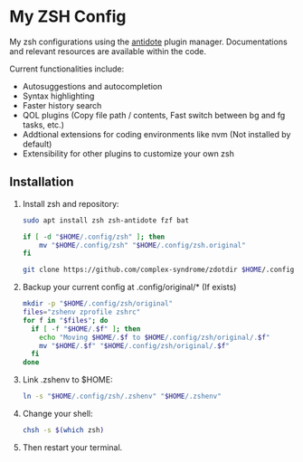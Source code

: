 # My ZSH Config

My zsh configurations using the [antidote](https://github.com/mattmc3/antidote) plugin manager.
Documentations and relevant resources are available within the code.

Current functionalities include:

- Autosuggestions and autocompletion
- Syntax highlighting
- Faster history search
- QOL plugins (Copy file path / contents, Fast switch between bg and fg tasks, etc.)
- Addtional extensions for coding environments like nvm (Not installed by default)
- Extensibility for other plugins to customize your own zsh

## Installation

1. Install zsh and repository:

    ```sh
    sudo apt install zsh zsh-antidote fzf bat

    if [ -d "$HOME/.config/zsh" ]; then
        mv "$HOME/.config/zsh" "$HOME/.config/zsh.original"
    fi

    git clone https://github.com/complex-syndrome/zdotdir $HOME/.config/zsh
    ```

2. Backup your current config at .config/original/* (If exists)

    ```sh
    mkdir -p "$HOME/.config/zsh/original"
    files="zshenv zprofile zshrc"
    for f in "$files"; do
      if [ -f "$HOME/.$f" ]; then
        echo "Moving $HOME/.$f to $HOME/.config/zsh/original/.$f"
        mv "$HOME/.$f" "$HOME/.config/zsh/original/.$f"
      fi
    done
    ```

3. Link .zshenv to $HOME:

    ```sh
    ln -s "$HOME/.config/zsh/.zshenv" "$HOME/.zshenv"
    ```

4. Change your shell:

    ```sh
    chsh -s $(which zsh)
    ```

5. Then restart your terminal.
